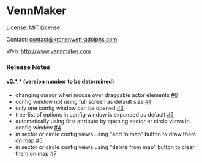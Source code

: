 # VennMaker

License: MIT License

Contact: contact@kronenwett-adolphs.com

Web: http://www.vennmaker.com


### Release Notes

#### v2.\*.\* (version number to be determined)

* changing cursor when mouse over draggable actor elements [#6](https://github.com/VennMaker/vennmaker-source/pull/6)
* config window not using full screen as default size [#1](https://github.com/VennMaker/vennmaker-source/pull/1)
* only one config window can be opened [#3](https://github.com/VennMaker/vennmaker-source/pull/3)
* tree-list of options in config window is expanded as default [#2](https://github.com/VennMaker/vennmaker-source/pull/2)
* automatically using first attribute by opening sector or circle views in config window [#4](https://github.com/VennMaker/vennmaker-source/pull/4)
* in sector or circle config views using "add to map" button to draw them on map [#5](https://github.com/VennMaker/vennmaker-source/pull/5)
* in sector or circle config views using "delete from map" button to clear them on map [#7](https://github.com/VennMaker/vennmaker-source/pull/7)